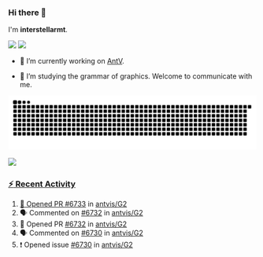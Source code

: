 ### Hi there 👋

I'm **interstellarmt**.

[![](https://img.shields.io/endpoint?url=https://awards.antv.vision/interstellarmt-g2-contributor.json)](https://github.com/antvis/g2)
[![](https://img.shields.io/endpoint?url=https://awards.antv.vision/interstellarmt-gpt-vis-contributor.json)](https://github.com/antvis/gpt-vis)

- 🔭 I’m currently working on [AntV](https://github.com/antvis).

- 📖 I’m studying the grammar of graphics. Welcome to communicate with me.

![](https://raw.githubusercontent.com/interstellarmt/interstellarmt/refs/heads/output/github-contribution-grid-snake.svg)
<div>
  <a href="https://github.com/interstellarmt">
  <img height="180em" src="https://github-readme-stats-eight-theta.vercel.app/api?username=interstellarmt&show_icons=true&include_all_commits=true&count_private=true&theme=tokyonight"/>
</div>
    
### :zap: Recent Activity

<!--START_SECTION:activity-->
1. 💪 Opened PR [#6733](https://github.com/antvis/G2/pull/6733) in [antvis/G2](https://github.com/antvis/G2)
2. 🗣 Commented on [#6732](https://github.com/antvis/G2/pull/6732#issuecomment-2769062955) in [antvis/G2](https://github.com/antvis/G2)
3. 💪 Opened PR [#6732](https://github.com/antvis/G2/pull/6732) in [antvis/G2](https://github.com/antvis/G2)
4. 🗣 Commented on [#6730](https://github.com/antvis/G2/issues/6730#issuecomment-2768020880) in [antvis/G2](https://github.com/antvis/G2)
5. ❗ Opened issue [#6730](https://github.com/antvis/G2/issues/6730) in [antvis/G2](https://github.com/antvis/G2)
<!--END_SECTION:activity-->


